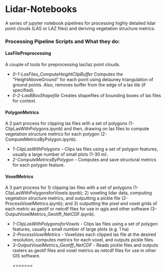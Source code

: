 # Lidar-Notebooks
A series of jupyter notebook pipelines for processing highly detailed lidar point clouds (LAS or LAZ files) and deriving vegetation structure metrics.<p>

### Processing Pipeline Scripts and What they do:

#### LasFilePreprocessing
A couple of tools for preprocessing las/laz point clouds. <p>
 - *0-1-LasFiles_ComputeHeightClipBuffer* Computes the "HeightAboveGround" for each point using delauney triangulation of ground points. Also, removes buffer from the edge of a las tile (if specified).
 - *0-2-LasBBoxShapefile* Creates shapefiles of bounding boxes of las files for context.<p>

#### PolygonMetrics
A 2 part process for clipping las files with a set of polygons (1-ClipLasWithPolygons.ipynb) and then, drawing on las files to compute vegetation structure metrics for each polygon (2-ComputeMetricsByPolygon.ipynb).  <p>
 - *1-ClipLasWithPolygons* - Clips las files using a set of polygon features, usually a large number of small plots (1-30 m).
 - *2-ComputeMetricsByPolygon* - Computes and save structural metrics for each polygon feature.<p>

#### VoxelMetrics
A 3 part process for 1) clipping las files with a set of polygons (1-ClipLasWithPolygonsforVoxels.ipynb); 2) voxeling lidar data, computing vegetation structure metrics, and outputting a pickle file (2-ProcessVoxelMetrics.ipynb); and 3) outputting the pixel and voxel grids of each metric as geotif or netcdf files for use in qgis and other software (3-OutputVoxelMetrics_Geotiff_NetCDF.ipynb). <p>
 - *1-ClipLasWithPolygonsforVoxels* - Clips las files using a set of polygon features, usually a small number of large plots (e.g. 1 ha)
 - *2-ProcessVoxelMetrics* - Voxelizes each clipped las file at the desired resolution, computes metrics for each voxel, and outputs pickle files.
 - *3-OutputVoxelMetrics_Geotiff_NetCDF* - Reads pickle files and outputs rasters as geotif files and voxel metrics as netcdf files for use in other GIS software.<p>
=======

